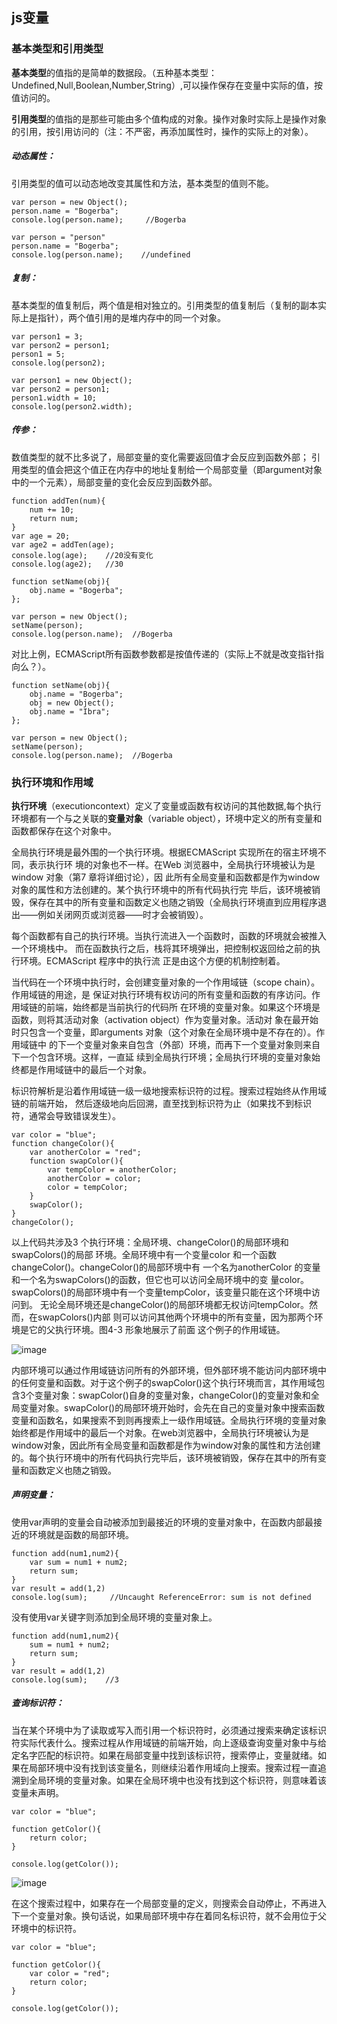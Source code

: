 ## js变量

### 基本类型和引用类型

**基本类型**的值指的是简单的数据段。（五种基本类型：Undefined,Null,Boolean,Number,String）,可以操作保存在变量中实际的值，按值访问的。

**引用类型**的值指的是那些可能由多个值构成的对象。操作对象时实际上是操作对象的引用，按引用访问的（注：不严密，再添加属性时，操作的实际上的对象）。


##### 动态属性：
引用类型的值可以动态地改变其属性和方法，基本类型的值则不能。
```
var person = new Object();
person.name = "Bogerba";
console.log(person.name);     //Bogerba
```

```
var person = "person"
person.name = "Bogerba";
console.log(person.name);    //undefined
```
##### 复制：
基本类型的值复制后，两个值是相对独立的。引用类型的值复制后（复制的副本实际上是指针），两个值引用的是堆内存中的同一个对象。

```
var person1 = 3;
var person2 = person1;
person1 = 5;
console.log(person2);
```

```
var person1 = new Object();
var person2 = person1;
person1.width = 10;
console.log(person2.width);
```

##### 传参：
数值类型的就不比多说了，局部变量的变化需要返回值才会反应到函数外部；
引用类型的值会把这个值正在内存中的地址复制给一个局部变量（即argument对象中的一个元素），局部变量的变化会反应到函数外部。


```
function addTen(num){
	num += 10;
	return num;
}
var age = 20;
var age2 = addTen(age);
console.log(age);    //20没有变化
console.log(age2);   //30
```

```
function setName(obj){
	obj.name = "Bogerba";
};

var person = new Object();
setName(person);
console.log(person.name);  //Bogerba
```

对比上例，ECMAScript所有函数参数都是按值传递的（实际上不就是改变指针指向么？）。

```
function setName(obj){
	obj.name = "Bogerba";
	obj = new Object();
	obj.name = "Ibra";
};

var person = new Object();
setName(person);
console.log(person.name);  //Bogerba
```
### 执行环境和作用域

**执行环境**（executioncontext）定义了变量或函数有权访问的其他数据,每个执行环境都有一个与之关联的**变量对象**（variable object），环境中定义的所有变量和函数都保存在这个对象中。

全局执行环境是最外围的一个执行环境。根据ECMAScript 实现所在的宿主环境不同，表示执行环
境的对象也不一样。在Web 浏览器中，全局执行环境被认为是window 对象（第7 章将详细讨论），因
此所有全局变量和函数都是作为window 对象的属性和方法创建的。某个执行环境中的所有代码执行完
毕后，该环境被销毁，保存在其中的所有变量和函数定义也随之销毁（全局执行环境直到应用程序退
出——例如关闭网页或浏览器——时才会被销毁）。

每个函数都有自己的执行环境。当执行流进入一个函数时，函数的环境就会被推入一个环境栈中。
而在函数执行之后，栈将其环境弹出，把控制权返回给之前的执行环境。ECMAScript 程序中的执行流
正是由这个方便的机制控制着。

当代码在一个环境中执行时，会创建变量对象的一个作用域链（scope chain）。作用域链的用途，是
保证对执行环境有权访问的所有变量和函数的有序访问。作用域链的前端，始终都是当前执行的代码所
在环境的变量对象。如果这个环境是函数，则将其活动对象（activation object）作为变量对象。活动对
象在最开始时只包含一个变量，即arguments 对象（这个对象在全局环境中是不存在的）。作用域链中
的下一个变量对象来自包含（外部）环境，而再下一个变量对象则来自下一个包含环境。这样，一直延
续到全局执行环境；全局执行环境的变量对象始终都是作用域链中的最后一个对象。

标识符解析是沿着作用域链一级一级地搜索标识符的过程。搜索过程始终从作用域链的前端开始，
然后逐级地向后回溯，直至找到标识符为止（如果找不到标识符，通常会导致错误发生）。


```
var color = "blue";
function changeColor(){
	var anotherColor = "red";
	function swapColor(){
		var tempColor = anotherColor;
		anotherColor = color;
		color = tempColor;
	}
	swapColor();
}
changeColor();
```
以上代码共涉及3 个执行环境：全局环境、changeColor()的局部环境和swapColors()的局部
环境。全局环境中有一个变量color 和一个函数changeColor()。changeColor()的局部环境中有
一个名为anotherColor 的变量和一个名为swapColors()的函数，但它也可以访问全局环境中的变
量color。swapColors()的局部环境中有一个变量tempColor，该变量只能在这个环境中访问到。
无论全局环境还是changeColor()的局部环境都无权访问tempColor。然而，在swapColors()内部
则可以访问其他两个环境中的所有变量，因为那两个环境是它的父执行环境。图4-3 形象地展示了前面
这个例子的作用域链。

![image](https://github.com/adrianhk/knowledge-hierarchy/blob/master/js_notes/images/11.JPG)


内部环境可以通过作用域链访问所有的外部环境，但外部环境不能访问内部环境中的任何变量和函数。对于这个例子的swapColor()这个执行环境而言，其作用域包含3个变量对象：swapColor()自身的变量对象，changeColor()的变量对象和全局变量对象。swapColor()的局部环境开始时，会先在自己的变量对象中搜索函数变量和函数名，如果搜索不到则再搜索上一级作用域链。全局执行环境的变量对象始终都是作用域中的最后一个对象。在web浏览器中，全局执行环境被认为是window对象，因此所有全局变量和函数都是作为window对象的属性和方法创建的。每个执行环境中的所有代码执行完毕后，该环境被销毁，保存在其中的所有变量和函数定义也随之销毁。


##### 声明变量：
使用var声明的变量会自动被添加到最接近的环境的变量对象中，在函数内部最接近的环境就是函数的局部环境。

```
function add(num1,num2){
    var sum = num1 + num2;
    return sum;
}
var result = add(1,2)
console.log(sum);     //Uncaught ReferenceError: sum is not defined
```
没有使用var关键字则添加到全局环境的变量对象上。
```
function add(num1,num2){
    sum = num1 + num2;
    return sum;
}
var result = add(1,2)
console.log(sum);    //3
```

##### 查询标识符：
当在某个环境中为了读取或写入而引用一个标识符时，必须通过搜索来确定该标识符实际代表什么。搜索过程从作用域链的前端开始，向上逐级查询变量对象中与给定名字匹配的标识符。如果在局部变量中找到该标识符，搜索停止，变量就绪。如果在局部环境中没有找到该变量名，则继续沿着作用域向上搜索。搜索过程一直追溯到全局环境的变量对象。如果在全局环境中也没有找到这个标识符，则意味着该变量未声明。

```
var color = "blue";

function getColor(){
    return color;
}

console.log(getColor());
```

![image](https://github.com/adrianhk/knowledge-hierarchy/blob/master/js_notes/images/10.JPG)


在这个搜索过程中，如果存在一个局部变量的定义，则搜索会自动停止，不再进入下一个变量对象。换句话说，如果局部环境中存在着同名标识符，就不会用位于父环境中的标识符。

```
var color = "blue";

function getColor(){
    var color = "red";
    return color;
}

console.log(getColor());
```





